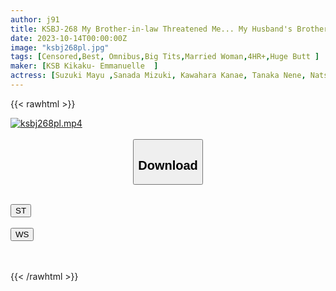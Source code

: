 ```yaml
---
author: j91
title: KSBJ-268 My Brother-in-law Threatened Me... My Husband's Brother Is His Ex-girlfriend
date: 2023-10-14T00:00:00Z
image: "ksbj268pl.jpg"
tags: [Censored,Best, Omnibus,Big Tits,Married Woman,4HR+,Huge Butt	]
maker: [KSB Kikaku- Emmanuelle  ]
actress: [Suzuki Mayu ,Sanada Mizuki, Kawahara Kanae, Tanaka Nene, Natsume Aika]
---
```



{{< rawhtml >}}

<div class="video" data-videoid="VB6GAQkW0GTK8eo">
    <a href="javascript:;">
        <img src="https://my.j91.asia/posts/ksbj268pl/ksbj268pl.jpg" width="WIDTH" height="HEIGHT" alt="ksbj268pl.mp4" loading="lazy">
    </a>
</div>

<script type="text/javascript" src="https://j91.asia/asset/on-demand-st.js"></script>

<br>
  <link rel="stylesheet" href="https://j91.asia/asset/bs5.css">
  
  <center>
  <button class="btn btn-primary" type="button" data-bs-toggle="collapse" data-bs-target=".multi-collapse" aria-expanded="false" aria-controls="multiCollapseExample1 multiCollapseExample2"><h2>Download</h2></button></center>
</p>
<div class="row">
  <div class="col">
    <div class="collapse multi-collapse" id="multiCollapseExample1">
      <div class="card card-body">
	      	      <br>
<div class="buttons">  
<a href="https://streamtape.to/v/VB6GAQkW0GTK8eo"><button class="btn-hover color-3"><i class="fa fa-download"></i> ST</button></a></div>
    </div>
  </div>
</div>
  <div class="col">
    <div class="collapse multi-collapse" id="multiCollapseExample2">
      <div class="card card-body">
	      <br>
<div class="buttons">
    <a href="https://wolfstream.tv/ohhmgo3im9oi"><button class="btn-hover color-9"><i class="fa fa-download"></i> WS</button></a></div>
<br><br>
      </div>
    </div>
  </div>
</div>

{{< /rawhtml >}}
